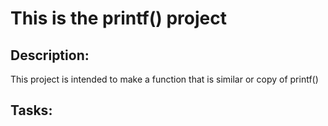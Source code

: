 # This is the printf() project

## Description:
This project is intended to make a function that is similar or copy of printf()

## Tasks:
